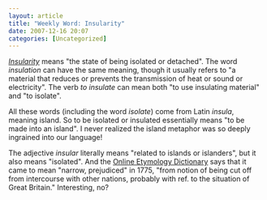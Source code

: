 ```yaml
---
layout: article
title: "Weekly Word: Insularity"
date: 2007-12-16 20:07
categories: [Uncategorized]
---
```

<em><a href="http://dictionary.reference.com/browse/insularity">Insularity</a></em> means "the state of being isolated or detached". The word <em>insulation</em> can have the same meaning, though it usually refers to "a material that reduces or prevents the transmission of heat or sound or electricity". The verb <em>to insulate</em> can mean both "to use insulating material" and "to isolate".

All these words (including the word <em>isolate</em>) come from Latin <em>insula</em>, meaning island. So to be isolated or insulated essentially means "to be made into an island". I never realized the island metaphor was so deeply ingrained into our language!

The adjective <em>insular</em> literally means "related to islands or islanders", but it also means "isolated". And the <a href="http://www.etymonline.com/index.php?term=insular" title="Insular">Online Etymology Dictionary</a> says that it came to mean "narrow, prejudiced" in 1775, "from notion of being cut off from intercourse with other nations, probably with ref. to the situation of Great Britain." Interesting, no?
